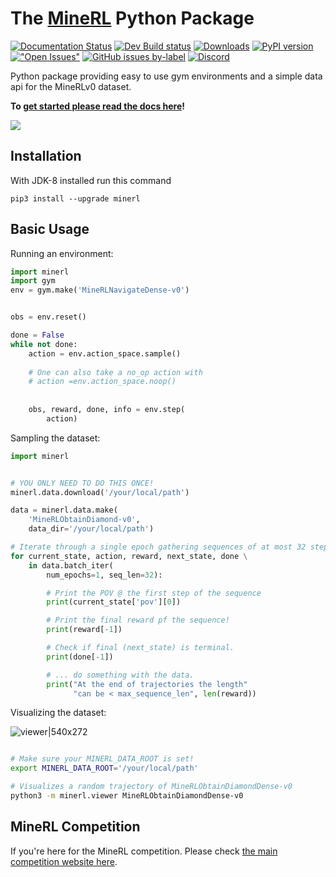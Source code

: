 # The [MineRL](http://minerl.io) Python Package

[![Documentation Status](https://readthedocs.org/projects/minerl/badge/?version=latest)](https://minerl.readthedocs.io/en/latest/?badge=latest)
[![Dev Build status](https://badge.buildkite.com/0717cd35b9a708f0b4ac0b2858eec9ca7d08f6768868d3ac08.svg?branch=dev)](https://buildkite.com/openai-mono/minerl-public-dev)
[![Downloads](https://pepy.tech/badge/minerl)](https://pepy.tech/project/minerl)
[![PyPI version](https://badge.fury.io/py/minerl.svg)](https://badge.fury.io/py/minerl)
[!["Open Issues"](https://img.shields.io/github/issues-raw/minerllabs/minerl.svg)](https://github.com/minerllabs/minerl/issues)
[![GitHub issues by-label](https://img.shields.io/github/issues/minerllabs/minerl/bug.svg?color=red)](https://github.com/minerllabs/minerl/issues?utf8=%E2%9C%93&q=is%3Aissue+is%3Aopen+label%3Abug)
[![Discord](https://img.shields.io/discord/565639094860775436.svg?label=&logo=discord&logoColor=ffffff&color=7389D8&labelColor=6A7EC2)](https://discord.gg/BT9uegr)


Python package providing easy to use gym environments and a simple data api for the MineRLv0 dataset. 

**To [get started please read the docs here](http://minerl.io/docs/)!**

![](http://www.minerl.io/docs/_images/demo.gif)
## Installation

With JDK-8 installed run this command
```
pip3 install --upgrade minerl
```

## Basic Usage

Running an environment:
```python
import minerl
import gym
env = gym.make('MineRLNavigateDense-v0')


obs = env.reset()

done = False
while not done:
    action = env.action_space.sample() 
 
    # One can also take a no_op action with
    # action =env.action_space.noop()
    
 
    obs, reward, done, info = env.step(
        action)

```

Sampling the dataset:

```python
import minerl


# YOU ONLY NEED TO DO THIS ONCE!
minerl.data.download('/your/local/path')

data = minerl.data.make(
    'MineRLObtainDiamond-v0',
    data_dir='/your/local/path')

# Iterate through a single epoch gathering sequences of at most 32 steps
for current_state, action, reward, next_state, done \
    in data.batch_iter(
        num_epochs=1, seq_len=32):

        # Print the POV @ the first step of the sequence
        print(current_state['pov'][0])

        # Print the final reward pf the sequence!
        print(reward[-1])

        # Check if final (next_state) is terminal.
        print(done[-1])

        # ... do something with the data.
        print("At the end of trajectories the length"
              "can be < max_sequence_len", len(reward))
```


Visualizing the dataset:

![viewer|540x272](http://www.minerl.io/docs/_images/cropped_viewer.gif)
```bash

# Make sure your MINERL_DATA_ROOT is set!
export MINERL_DATA_ROOT='/your/local/path'

# Visualizes a random trajectory of MineRLObtainDiamondDense-v0
python3 -m minerl.viewer MineRLObtainDiamondDense-v0

```

## MineRL Competition
If you're here for the MineRL competition. Please check [the main competition website here](https://www.aicrowd.com/challenges/neurips-2021-minerl-competition).
